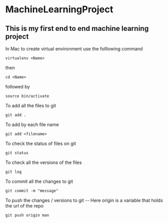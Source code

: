 # MachineLearningProject
## This is my first end to end machine learning project

In Mac to create virtual environment use the folllowing command
```
virtualenv <Name>
```
then 
```
cd <Name>
```
followed by
```
source bin/activate
```


To add all the files to git
```
git add .
```

To add by each file name
```
git add <filename>
```

To check the status of files on git
```
git status
```

To check all the versions of the files
```
git log
```

To commit all the changes to git
```
git commit -m "message"
```

To push the changes / versions to git -- Here origin is a variable that holds the url of the repo
```
git push origin man
```